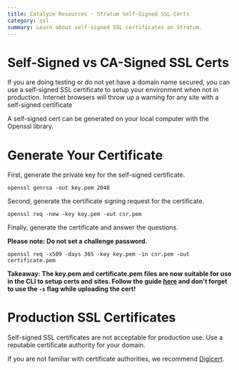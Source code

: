 ```yaml
---
title: Catalyze Resources - Stratum Self-Signed SSL Certs
category: ssl
summary: Learn about self-signed SSL certificates on Stratum.
---
```


# Self-Signed vs CA-Signed SSL Certs

If you are doing testing or do not yet have a domain name secured, you can use a self-signed SSL certificate to setup
your environment when not in production. Internet browsers will throw up a warning for any site with a self-signed
certificate

A self-signed cert can be generated on your local computer with the Openssl library.

# Generate Your Certificate

First, generate the private key for the self-signed certificate.

`openssl genrsa -out key.pem 2048`

Second, generate the certificate signing request for the certificate.

`openssl req -new -key key.pem -out csr.pem`

Finally, generate the certificate and answer the questions.

**Please note: Do not set a challenge password.**

`openssl req -x509 -days 365 -key key.pem -in csr.pem -out certificate.pem`

**Takeaway: The key.pem and certificate.pem files are now suitable for use in the CLI to setup certs and sites. Follow the guide [here](https://resources.catalyze.io/stratum/articles/guides/self-service-SSL) and don't forget to use the `-s` flag while uploading the cert!**

# Production SSL Certificates

Self-signed SSL certificates are not acceptable for production use. Use a reputable certificate authority for your domain.

If you are not familiar with certificate authorities, we recommend [Digicert](https://www.digicert.com/).
